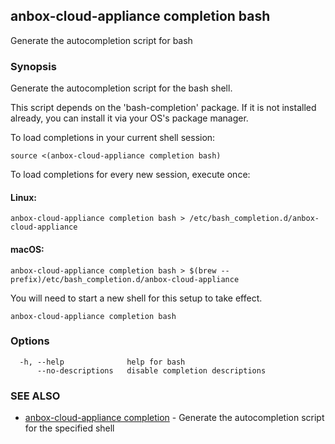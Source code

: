 ## anbox-cloud-appliance completion bash

Generate the autocompletion script for bash

### Synopsis

Generate the autocompletion script for the bash shell.

This script depends on the 'bash-completion' package.
If it is not installed already, you can install it via your OS's package manager.

To load completions in your current shell session:

	source <(anbox-cloud-appliance completion bash)

To load completions for every new session, execute once:

#### Linux:

	anbox-cloud-appliance completion bash > /etc/bash_completion.d/anbox-cloud-appliance

#### macOS:

	anbox-cloud-appliance completion bash > $(brew --prefix)/etc/bash_completion.d/anbox-cloud-appliance

You will need to start a new shell for this setup to take effect.


```
anbox-cloud-appliance completion bash
```

### Options

```
  -h, --help              help for bash
      --no-descriptions   disable completion descriptions
```

### SEE ALSO

* [anbox-cloud-appliance completion](anbox-cloud-appliance_completion.md)	 - Generate the autocompletion script for the specified shell


